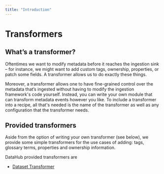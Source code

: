 ```yaml
---
title: "Introduction"
---
```


# Transformers

## What’s a transformer?

Oftentimes we want to modify metadata before it reaches the ingestion sink – for instance, we might want to add custom tags, ownership, properties, or patch some fields. A transformer allows us to do exactly these things.

Moreover, a transformer allows one to have fine-grained control over the metadata that’s ingested without having to modify the ingestion framework's code yourself. Instead, you can write your own module that can transform metadata events however you like. To include a transformer into a recipe, all that's needed is the name of the transformer as well as any configuration that the transformer needs.

## Provided transformers

Aside from the option of writing your own transformer (see below), we provide some simple transformers for the use cases of adding: tags, glossary terms, properties and ownership information.

DataHub provided transformers are 
- [Dataset Transformer](./dataset_transformer.md)
